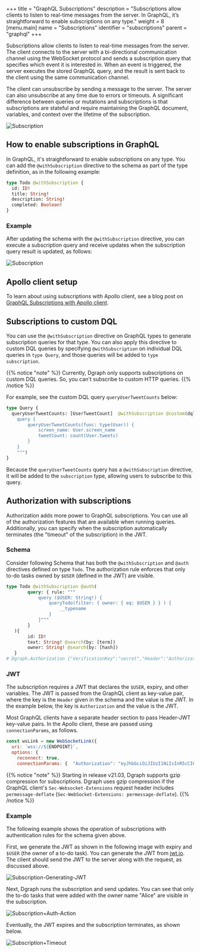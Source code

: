 +++
title = "GraphQL Subscriptions"
description = "Subscriptions allow clients to listen to real-time messages from the server. In GraphQL, it’s straightforward to enable subscriptions on any type."
weight = 8
[menu.main]
  name = "Subscriptions"
  identifier = "subscriptions"
  parent = "graphql"
+++

Subscriptions allow clients to listen to real-time messages from the server. The client connects to the server with a bi-directional communication channel using the WebSocket protocol and sends a subscription query that specifies which event it is interested in. When an event is triggered, the server executes the stored GraphQL query, and the result is sent back to the client using the same communication channel.

The client can unsubscribe by sending a message to the server. The server can also unsubscribe at any time due to errors or timeouts. A significant difference between queries or mutations and subscriptions is that subscriptions are stateful and require maintaining the GraphQL document, variables, and context over the lifetime of the subscription.

![Subscription](/images/graphql/subscription_flow.png "Subscription in GraphQL")

## How to enable subscriptions in GraphQL

In GraphQL, it's straightforward to enable subscriptions on any type. You can add the `@withSubscription` directive to the schema as part of the type definition, as in the following example:

```graphql
type Todo @withSubscription {
  id: ID!
  title: String!
  description: String!
  completed: Boolean!
}
```

### Example

After updating the schema with the `@withSubscription` directive, you can execute a subscription query and receive updates when the subscription query result is updated, as follows:

![Subscription](/images/graphql/subscription_example.gif "Subscription Example")

## Apollo client setup

To learn about using subscriptions with Apollo client, see a blog post on [GraphQL Subscriptions with Apollo client](https://dgraph.io/blog/post/how-does-graphql-subscription/).

## Subscriptions to custom DQL

You can use the `@withSubscription` directive on GraphQL types to generate subscription queries for that type.
You can also apply this directive to custom DQL queries by specifying `@withSubscription` on individual DQL queries in `type Query`,
and those queries will be added to `type subscription`.

{{% notice "note" %}}
Currently, Dgraph only supports subscriptions on custom DQL queries. So, you
can't subscribe to custom HTTP queries.
{{% /notice %}}

For example, see the custom DQL query `queryUserTweetCounts` below:

```graphql
type Query {
  queryUserTweetCounts: [UserTweetCount]  @withSubscription @custom(dql: """
	query {
		queryUserTweetCounts(func: type(User)) {
			screen_name: User.screen_name
			tweetCount: count(User.tweets)
		}
	}
	""")
}
```

Because the `queryUserTweetCounts` query has a `@withSubscription` directive, it
will be added to the `subscription` type, allowing users to subscribe to this query.

## Authorization with subscriptions

Authorization adds more power to GraphQL subscriptions. You can use all of the authorization features that are available when running queries.
Additionally, you can specify when the subscription automatically terminates (the "timeout" of the subscription) in the JWT. 

### Schema
Consider following Schema that has both the `@withSubscription` and `@auth` directives defined on type `Todo`. The authorization rule enforces that only to-do tasks owned by `$USER` (defined in the JWT) are visible.

```graphql
type Todo @withSubscription @auth(
    	query: { rule: """
    		query ($USER: String!) {
    			queryTodo(filter: { owner: { eq: $USER } } ) {
    				__typename
    			}
   			}"""
     	}
   ){
        id: ID!
    	text: String! @search(by: [term])
     	owner: String! @search(by: [hash])
   }
# Dgraph.Authorization {"VerificationKey":"secret","Header":"Authorization","Namespace":"https://dgraph.io","Algo":"HS256"}
```

### JWT

The subscription requires a JWT that declares the `$USER`, expiry, and other variables. 
The JWT is passed from the GraphQL client as key-value pair, where the key is the `Header` given in the schema and the value is the JWT.
In the example below, the key is `Authorization` and the value is the JWT. 

Most GraphQL clients have a separate header section to pass Header-JWT key-value pairs. In the Apollo client, these are passed
using `connectionParams`, as follows.

```javascript
const wsLink = new WebSocketLink({
  uri: `wss://${ENDPOINT}`,
  options: {
    reconnect: true,
    connectionParams: {  "Authorization": "eyJhbGciOiJIUzI1NiIsInR5cCI6IkpXVCJ9.eyJleHAiOjE2OTAxMjg2MjIsImh0dHBzOi8vZGdyYXBoLmlvIjp7IlJPTEUiOiJVU0VSIiwiVVNFUiI6IkFsaWNlIn0sImlzcyI6InRlc3QifQ.6AODlumsk9kbnwZHwy08l40PeqEmBHqK4E_ozNjQpuI", },});
```

{{% notice "note" %}}
Starting in release v21.03, Dgraph supports gzip compression for subscriptions.
Dgraph uses gzip compression if the GraphQL client's `Sec-Websocket-Extensions`
request header includes `permessage-deflate` (`Sec-WebSocket-Extensions: permessage-deflate`).
{{% /notice %}}

### Example

The following example shows the operation of subscriptions with authentication rules for the schema given above.

First, we generate the JWT as shown in the following image with expiry and `$USER` (the owner of a to-do task).
You can generate the JWT from [jwt.io](https://jwt.io/). The client should send the JWT to the server along with the request, as discussed above.

![Subscription-Generating-JWT](/images/graphql/Generating-JWT.png "Subscription with Auth Example")

Next, Dgraph runs the subscription and send updates. You can see that only the to-do tasks that were added with the owner name "Alice" are visible in the subscription.

![Subscription+Auth-Action](/images/graphql/Auth-Action.gif "Subscription with Auth Example")


Eventually, the JWT expires and the subscription terminates, as shown below.

![Subscription+Timeout](/images/graphql/Subscription-Timeout.gif "Subscription with Auth Example")

